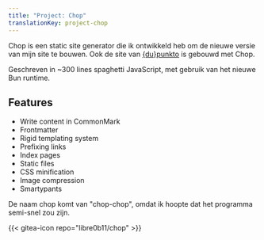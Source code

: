 ```yaml
---
title: "Project: Chop"
translationKey: project-chop
---
```


Chop is een static site generator die ik ontwikkeld heb om de nieuwe versie van mijn site te bouwen. Ook de site van [{du}punkto](https://dupunkto.org) is gebouwd met Chop.

Geschreven in ~300 lines spaghetti JavaScript, met gebruik van het nieuwe Bun runtime.

## Features

-   Write content in CommonMark
-   Frontmatter
-   Rigid templating system
-   Prefixing links
-   Index pages
-   Static files
-   CSS minification
-   Image compression
-   Smartypants

De naam chop komt van "chop-chop", omdat ik hoopte dat het programma semi-snel zou zijn.

<span hidden>Post information</span> {{< gitea-icon repo="libre0b11/chop" >}}
